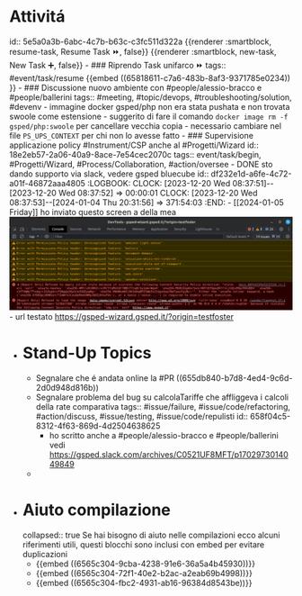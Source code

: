 # Attivitá
id:: 5e5a0a3b-6abc-4c7b-b63c-c3fc511d322a
{{renderer :smartblock, resume-task, Resume Task ⏩️, false}} {{renderer :smartblock, new-task, New Task ➕, false}}
	- ### Riprendo Task unifarco ⏩️
	  tags:: #event/task/resume 
	  {{embed ((65818611-c7a6-483b-8af3-9371785e0234)) }}
	- ### Discussione nuovo ambiente con #people/alessio-bracco e #people/ballerini 
	  tags:: #meeting, #topic/devops, #troubleshooting/solution, #devenv
		- immagine docker gsped/php non era stata pushata e non trovata swoole come estensione
			- suggerito di fare il comando `docker image rm -f gsped/php:swoole` per cancellare vecchia copia
		- necessario cambiare nel file `PS_UPS_CONTEXT` per chi non lo avesse fatto
	- ### Supervisione applicazione policy #Instrument/CSP anche al #Progetti/Wizard 
	  id:: 18e2eb57-2a06-40a9-8ace-7e54cec2070c
	  tags:: event/task/begin, #Progetti/Wizard, #Process/Collaboration, #action/oversee
		- DONE sto dando supporto via slack, vedere gsped bluecube
		  id:: df232e1d-a6fe-4c72-a01f-46872aaa4805
		  :LOGBOOK:
		  CLOCK: [2023-12-20 Wed 08:37:51]--[2023-12-20 Wed 08:37:52] =>  00:00:01
		  CLOCK: [2023-12-20 Wed 08:37:53]--[2024-01-04 Thu 20:31:56] =>  371:54:03
		  :END:
		- [[2024-01-05 Friday]] ho inviato questo screen a della mea
		  ![image.png](../assets/image_1704449050764_0.png)
			- url testato https://gsped-wizard.gsped.it/?origin=testfoster
- # Stand-Up Topics
	- Segnalare che é andata online la #PR ((655db840-b7d8-4ed4-9c6d-2d0d948d816b))
	- Segnalare problema del bug su calcolaTariffe che affliggeva i calcoli della rate comparativa
	  tags:: #issue/failure, #issue/code/refactoring, #action/discuss, #issue/testing, #issue/code/repulisti
	  id:: 658f04c5-8312-4f63-869d-4d2504638625
		- ho scritto anche a #people/alessio-bracco e #people/ballerini vedi https://gsped.slack.com/archives/C0521UF8MFT/p1702973014049849
	-
- # Aiuto compilazione
  collapsed:: true
  Se hai bisogno di aiuto nelle compilazioni ecco alcuni riferimenti utili, questi blocchi sono inclusi con embed per evitare duplicazioni
	- {{embed ((6565c304-9cba-4238-91e6-36a5a4b45930))}}
	- {{embed ((6565c304-72f1-40e2-b2ac-a2eab69b4998))}}
	- {{embed ((6565c304-fbc2-4931-ab16-96384d8543be))}}